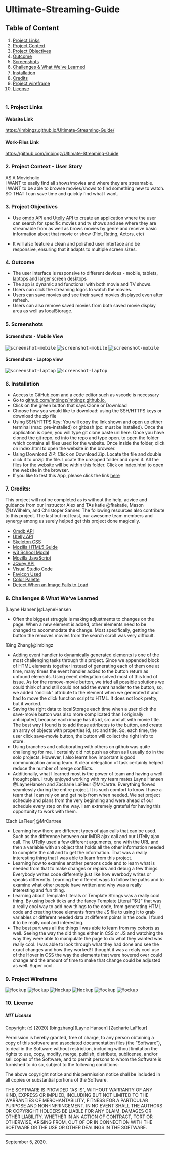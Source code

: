 # Ultimate-Streaming-Guide

  
## Table of Content
1. [ Project Links ](#Links)
2. [ Project Context ](#context)
3. [ Project Objectives ](#objectives)
4. [ Outcome ](#Outcome)
5. [ Screenshots ](#Screenshots)
6. [Challenges & What We've Learned](#learned)
7. [Installation](#Installation)
8. [Credits](#Credits)
9. [Project wireframe](#wireframe)
10. [ License ](#License)
#

#
<a name = "Links"></a>
### 1. Project Links 

#### Website Link
https://imbingz.github.io/Ultimate-Streaming-Guide/

#### Work-Files Link
https://github.com/imbingz/Ultimate-Streaming-Guide


<a name = "context"></a>
### 2. Project Context - User Story
AS A Movieholic <br>
I WANT to easily find all shows/movies and where they are streamable.<br>
I WANT to be able to browse movies/shows to find something new to watch.<br>
SO THAT I can save time and quickly find what I want.<br>


<a name = "objectives"></a>
### 3. Project Objectives
* Use [omdb API](http://www.omdbapi.com/) and [Utelly API](https://rapidapi.com/utelly/api/utelly) to create an application where the user can search for specific movies and tv shows and see where they are streamable from as well as brows movies by genre and receive basic information about that movie or show (Plot, Rating, Actors, etc)

* It will also feature a clean and polished user interface and be responsive, ensuring that it adapts to multiple screen sizes.


<a name = "Outcome"></a>
### 4. Outcome
* The user interface is responsive to different devices - mobile, tablets, laptops and larger screen desktops
* The app is dynamic and functional with both movie and TV shows. 
* Users can click the streaming logos to watch the movies. 
* Users can save movies and see their saved movies displayed even after refresh.
* Users can also remove saved movies from both saved movie display area as well as localStorage. 

<a name="Screenshots"></a>
### 5. Screenshots 

#### Screenshots - Mobile View
<kbd>![screenshot-mobile](./assets/images/m1.png)</kbd>
<kbd>![screenshot-mobile](./assets/images/m2.png)</kbd>
<kbd>![screenshot-mobile](./assets/images/m3.png)</kbd>

####  Screenshots - Laptop view 
<kbd>![screenshot-laptop](./assets/images/s1.png)</kbd>
<kbd>![screenshot-laptop](./assets/images/s2.png)</kbd>


<a name="Installation"></a>
### 6. Installation
* Access to GitHub.com and a code editor such as vscode is necessary
* Go to [github.com/imbingz/imbingz.github.io.](https://github.com/imbingz/Ultimate-Streaming-Guide)
* Click on the green button that says Clone or Download
* Choose how you would like to download: using the SSH/HTTPS keys or download the zip file
* Using SSH/HTTPS Key: You will copy the link shown and open up either terminal (mac: pre-installed) or gitbash (pc: must be installed). Once the application is open, you will type git clone paste url here. Once you have cloned the git repo, cd into the repo and type open. to open the folder which contains all files used for the website. Once inside the folder, click on index.html to open the website in the browser.
* Using Download ZIP: Click on Download Zip. Locate the file and double click it to unzip the file. Locate the unzipped folder and open it. All the files for the website will be within this folder. Click on index.html to open the website in the browser.
* If you like to test this App, please click the link [here](https://imbingz.github.io/Ultimate-Streaming-Guide/)


<a name="Credits"></a>
### 7. Credits:
This project will not be completed as is without the help, advice and guidance from our Instructor Alex and TAs katie @fkakatie, Mason @LtWilhelm, and Christoper Sanner. The following resources  also contribute to this project. The last but not least, our awesome team members and synergy among us surely helped get this project done magically. 

* [Omdb API](http://www.omdbapi.com/)
* [Utelly API](https://rapidapi.com/utelly/api/utelly)
* [Skeleton CSS](http://getskeleton.com/)
* [Mozilla HTML5 Guide](https://developer.mozilla.org/en-US/docs/Web/Guide/HTML/HTML5)<br>
* [w3 School Modal](https://www.w3schools.com/howto/howto_css_modals.asp)<br>
* [Mozilla JavaScript](https://developer.mozilla.org/en-US/docs/Web/JavaScript)<br>
* [JQuey API](https://api.jquery.com/)<br>
* [Visual Studio Code](https://code.visualstudio.com/)<br>
* [Favicon Used](https://freepngimg.com/png/18709-television-free-download-png/icon)<br>
* [Color Palette](https://colorhunt.co/)<br>
* [Detect When an Image Fails to Load](https://stackoverflow.com/questions/9815762/detect-when-an-image-fails-to-load-in-javascript)


<a name="learned"></a>
### 8. Challenges & What We've Learned
[Layne Hansen]@LayneHansen
* Often the biggest struggle is making adjustments to changes on the page. When a new element is added, other elements need to be changed to accommodate the change. Most specifically, getting the button the removes movies from the search scroll was very difficult.

[Bing Zhang]@imbingz
* Adding event handler to dynamically generated elements is one of the most challenging tasks through this project. Since we appended block of HTML elements together instead of generating each of them one at time, many times the event handler added to the button return as unfound elements. Using event delegation solved most of this kind of issue. As for the remove-movie button, we tried all possible solutions we could think of and still could not add the event handler to the button, so, we added “onclick” attribute to the element when we generated it and had to move the click function script to HTML. It does not look pretty, but it worked. 
* Saving the right data to localStorage each time when a user click the save-movie button was also more complicated than I originally anticipated, because each image has its id, src and alt with movie title. The best way i found is to add those attributes to the button, and create an array of objects with properties id, src and title. So, each time, the user click save-movie button, the button will collect the right info to store. 
* Using branches and collaborating with others on github was quite challenging for me. I certainly did not push as often as I usually do in the solo projects. However, I also learnt how important is good communication among team. A clear delegation of task certainly helped reduce the number of merge conflicts.
* Additionally, what I learned most is the power of team and having a well-thought plan. I truly enjoyed working with my team mates Layne Hansen @LayneHansen and Zacharie LaFleur @MrCartre. Everything flowed seamlessly during the entire project. It is such comfort to know I have a team that I can rely on and get help from when needed. We set project schedule and plans from the very beginning and were ahead of our schedule every step on the way. I am extremely grateful for having this opportunity to work with them. 

[Zach LaFleur]@MrCartree
* Learning how there are different types of ajax calls that can be used. Such as the difference between our IMDB ajax call and our UTelly ajax call. The UTelly used a few different arguments, one with the URL and then a variable with an object that holds all the other information needed to complete the call and to get the information. That was a really interesting thing that I was able to learn from this project.
* Learning how to examine another persons code and to learn what is needed from that to make changes or repairs and debug a few things. Everybody writes code differently just like how everbody writes or speaks differently. Learning the different ways to follow the paths and to examine what other people have written and why was a really interesting and fun thing.
* Learning about Template Literals or Template Strings was a really cool thing. By using back ticks and the fancy Template Literal "${}" that was a really cool way to add new things to the code, from generating HTML code and creating those elements from the JS file to using it to grab variables or different needed data at different points in the code. I found it to be really cool and interesting.
* The best part was all the things I was able to learn from my cohorts as well. Seeing the way the did things either in CSS or JS and watching the way they were able to manipulate the page to do what they wanted was really cool. I was able to look through what they had done and see the exact changes and how they worked! I thought it was a relaly cool use of the Hover in CSS the way the elements that were hovered over could change and the amount of time to make that change could be adjusted as well. Super cool.



<a name="wireframe"></a>
### 9. Project Wireframe
<kbd>![Mockup](./assets/images/p1.png)</kbd>
<kbd>![Mockup](./assets/images/p2.png)</kbd>
<kbd>![Mockup](./assets/images/p3.png)</kbd>
<kbd>![Mockup](./assets/images/p4.png)</kbd>
<kbd>![Mockup](./assets/images/p5.png)</kbd>
<kbd>![Mockup](./assets/images/p6.png)</kbd>


<a name="License"></a>
### 10. License
##### MIT License
<p>Copyright (c) [2020] [bingzhang][Layne Hansen] [Zacharie LaFleur] </p>
<p>Permission is hereby granted, free of charge, to any person obtaining a copy of this software and associated documentation files (the "Software"), to deal in the Software without restriction, including without limitation the rights to use, copy, modify, merge, publish, distribute, sublicense, and/or sell copies of the Software, and to permit persons to whom the Software is furnished to do so, subject to the following conditions:</p>
<p>The above copyright notice and this permission notice shall be included in all copies or substantial portions of the Software.</p>
<p>THE SOFTWARE IS PROVIDED "AS IS", WITHOUT WARRANTY OF ANY KIND, EXPRESS OR IMPLIED, INCLUDING BUT NOT LIMITED TO THE WARRANTIES OF MERCHANTABILITY, FITNESS FOR A PARTICULAR PURPOSE AND NON-INFRINGEMENT. IN NO EVENT SHALL THE AUTHORS OR COPYRIGHT HOLDERS BE LIABLE FOR ANY CLAIM, DAMAGES OR OTHER LIABILITY, WHETHER IN AN ACTION OF CONTRACT, TORT OR OTHERWISE, ARISING FROM, OUT OF OR IN CONNECTION WITH THE SOFTWARE OR THE USE OR OTHER DEALINGS IN THE SOFTWARE.</p>
<hr>
September 5, 2020.
